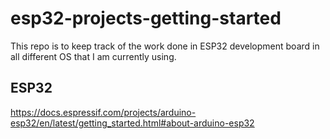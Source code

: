 # esp32-projects-getting-started

This repo is to keep track of the work done in ESP32 development board in all different OS that I am currently using.


## ESP32

https://docs.espressif.com/projects/arduino-esp32/en/latest/getting_started.html#about-arduino-esp32

